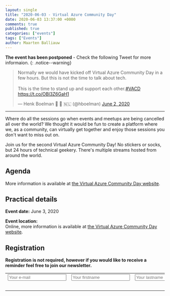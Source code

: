 ```yaml
---
layout: single
title: "2020-06-03 - Virtual Azure Community Day"
date: 2020-06-03 13:37:00 +0000
comments: true
published: true
categories: ["events"]
tags: ["Events"]
author: Maarten Balliauw
---
```


**The event has been postponed** - Check the following Tweet for more informaion.
{: .notice--warning}

<blockquote class="twitter-tweet"><p lang="en" dir="ltr">Normally we would have kicked off Virtual Azure Community Day in a few hours. But this is not the time to talk about tech. <br><br>This is the time to stand up and support each other.<a href="https://twitter.com/hashtag/VACD?src=hash&amp;ref_src=twsrc%5Etfw">#VACD</a> <a href="https://t.co/OBl3Z6GaH1">https://t.co/OBl3Z6GaH1</a></p>&mdash; Henk Boelman 🥑 🏡 🇳🇱 (@hboelman) <a href="https://twitter.com/hboelman/status/1267811116198948870?ref_src=twsrc%5Etfw">June 2, 2020</a></blockquote> <script async src="https://platform.twitter.com/widgets.js" charset="utf-8"></script>

<hr />

Where do all the sessions go when events and meetups are being cancelled all over the world? We thought it would be fun to create a platform where we, as a community, can virtually get together and enjoy those sessions you don't want to miss out on.

Join us for the second Virtual Azure Community Day! No stickers or socks, but 24 hours of technical geekery. There's multiple streams hosted from around the world.

## Agenda

More information is available at [the Virtual Azure Community Day website](https://azureday.community/).

## Practical details

**Event date:** June 3, 2020

**Event location:**<br />
Online, more information is available at [the Virtual Azure Community Day website](https://azureday.community/).

## Registration

**Registration is not required, however if you would like to receive a reminder feel free to join our newsletter.**

<div id="mc_embed_signup"><form id="mc-embedded-subscribe-form" class="validate" action="https://azug.us2.list-manage.com/subscribe/post?u=47e1708de98684b0f393d63b3&amp;id=9463ee7106" method="post"> 
<table border="0" cellspacing="2" cellpadding="2">
<tbody>
<tr>
<td><input id="mce-EMAIL" class="required email" name="EMAIL" type="text" placeholder="Your e-mail"></td>
<td><input id="mce-FNAME" class="required" name="FNAME" type="text" placeholder="Your firstname"></td>
<td><input id="mce-LNAME" class="required" name="LNAME" type="text" placeholder="Your lastname"></td>
</tr>
<tr>
<td style="text-align: right;" colspan="3"><input id="mc-embedded-subscribe" class="btn btn--x-large" name="subscribe" type="submit" value="Subscribe"></td>
</tr>
</tbody>
</table>
</form></div>